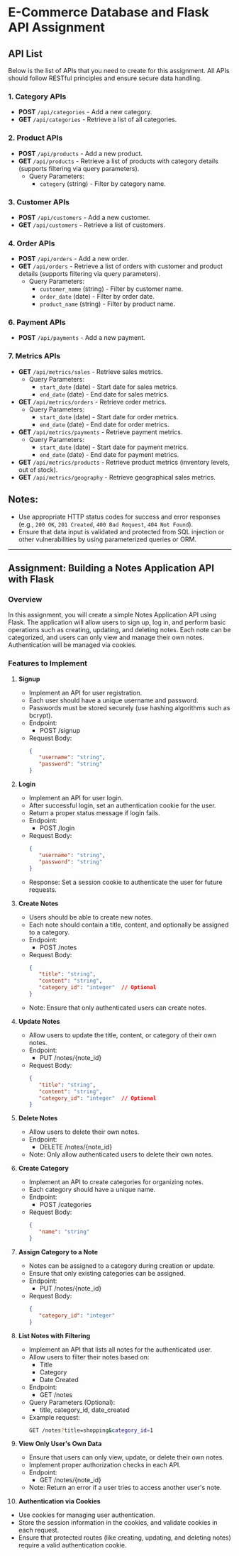 
# E-Commerce Database and Flask API Assignment

## API List

Below is the list of APIs that you need to create for this assignment. All APIs should follow RESTful principles and ensure secure data handling.

### 1. **Category APIs**
- **POST** `/api/categories` - Add a new category.
- **GET** `/api/categories` - Retrieve a list of all categories.

### 2. **Product APIs**
- **POST** `/api/products` - Add a new product.
- **GET** `/api/products` - Retrieve a list of products with category details (supports filtering via query parameters).
  - Query Parameters:
    - `category` (string) - Filter by category name.

### 3. **Customer APIs**
- **POST** `/api/customers` - Add a new customer.
- **GET** `/api/customers` - Retrieve a list of customers.

### 4. **Order APIs**
- **POST** `/api/orders` - Add a new order.
- **GET** `/api/orders` - Retrieve a list of orders with customer and product details (supports filtering via query parameters).
  - Query Parameters:
    - `customer_name` (string) - Filter by customer name.
    - `order_date` (date) - Filter by order date.
    - `product_name` (string) - Filter by product name.

### 6. **Payment APIs**
- **POST** `/api/payments` - Add a new payment.


### 7. **Metrics APIs**
- **GET** `/api/metrics/sales` - Retrieve sales metrics.
  - Query Parameters:
    - `start_date` (date) - Start date for sales metrics.
    - `end_date` (date) - End date for sales metrics.
- **GET** `/api/metrics/orders` - Retrieve order metrics.
  - Query Parameters:
    - `start_date` (date) - Start date for order metrics.
    - `end_date` (date) - End date for order metrics.
- **GET** `/api/metrics/payments` - Retrieve payment metrics.
  - Query Parameters:
    - `start_date` (date) - Start date for payment metrics.
    - `end_date` (date) - End date for payment metrics.
- **GET** `/api/metrics/products` - Retrieve product metrics (inventory levels, out of stock).
- **GET** `/api/metrics/geography` - Retrieve geographical sales metrics.

## Notes:
- Use appropriate HTTP status codes for success and error responses (e.g., `200 OK`, `201 Created`, `400 Bad Request`, `404 Not Found`).
- Ensure that data input is validated and protected from SQL injection or other vulnerabilities by using parameterized queries or ORM.



__________________________________________________________________________________________________________________________________________


## Assignment: Building a Notes Application API with Flask

### Overview

In this assignment, you will create a simple Notes Application API using Flask. The application will allow users to sign up, log in, and perform basic operations such as creating, updating, and deleting notes. Each note can be categorized, and users can only view and manage their own notes. Authentication will be managed via cookies.

### Features to Implement

1. **Signup**
   * Implement an API for user registration.
   * Each user should have a unique username and password.
   * Passwords must be stored securely (use hashing algorithms such as bcrypt).
   * Endpoint:
     * POST /signup
   * Request Body:
     ```json
     {
        "username": "string",
        "password": "string"
     }
     ```

2. **Login**
   * Implement an API for user login.
   * After successful login, set an authentication cookie for the user.
   * Return a proper status message if login fails.
   * Endpoint:
     * POST /login
   * Request Body:
     ```json
     {
        "username": "string",
        "password": "string"
     }
     ```
   * Response: Set a session cookie to authenticate the user for future requests.

3. **Create Notes**
   * Users should be able to create new notes.
   * Each note should contain a title, content, and optionally be assigned to a category.
   * Endpoint:
     * POST /notes
   * Request Body:
     ```json
     {
        "title": "string",
        "content": "string",
        "category_id": "integer"  // Optional
     }
     ```
   * Note: Ensure that only authenticated users can create notes.

4. **Update Notes**
   * Allow users to update the title, content, or category of their own notes.
   * Endpoint:
     * PUT /notes/{note_id}
   * Request Body:
     ```json
     {
        "title": "string",
        "content": "string",
        "category_id": "integer"  // Optional
     }
     ```

5. **Delete Notes**
   * Allow users to delete their own notes.
   * Endpoint:
     * DELETE /notes/{note_id}
   * Note: Only allow authenticated users to delete their own notes.

6. **Create Category**
   * Implement an API to create categories for organizing notes.
   * Each category should have a unique name.
   * Endpoint:
     * POST /categories
   * Request Body:
     ```json
     {
        "name": "string"
     }
     ```

7. **Assign Category to a Note**
   * Notes can be assigned to a category during creation or update.
   * Ensure that only existing categories can be assigned.
   * Endpoint:
     * PUT /notes/{note_id}
   * Request Body:
     ```json
     {
        "category_id": "integer"
     }
     ```

8. **List Notes with Filtering**
   * Implement an API that lists all notes for the authenticated user.
   * Allow users to filter their notes based on:
     * Title
     * Category
     * Date Created
   * Endpoint:
     * GET /notes
   * Query Parameters (Optional):
     * title, category_id, date_created
   * Example request:
     ```bash
     GET /notes?title=shopping&category_id=1
     ```

9. **View Only User's Own Data**
   * Ensure that users can only view, update, or delete their own notes.
   * Implement proper authorization checks in each API.
   * Endpoint:
     * GET /notes/{note_id}
   * Note: Return an error if a user tries to access another user's note.

10. **Authentication via Cookies**
   * Use cookies for managing user authentication.
   * Store the session information in the cookies, and validate cookies in each request.
   * Ensure that protected routes (like creating, updating, and deleting notes) require a valid authentication cookie.